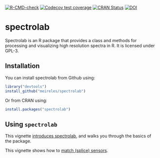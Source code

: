 [![R-CMD-check](https://github.com/meireles/spectrolab/workflows/R-CMD-check/badge.svg)](https://github.com/meireles/spectrolab/actions)
[![Codecov test coverage](https://codecov.io/gh/meireles/spectrolab/branch/master/graph/badge.svg)](https://codecov.io/gh/meireles/spectrolab?branch=master)
[![CRAN Status](https://www.r-pkg.org/badges/version/spectrolab)](https://cran.r-project.org/package=spectrolab)
[![DOI](https://zenodo.org/badge/73844175.svg)](https://zenodo.org/badge/latestdoi/73844175)

# spectrolab

Spectrolab is an R package that provides a class and methods for processing and visualizing high resolution spectra in R. It is licensed under GPL-3.

## Installation

You can install spectrolab from Github using:

```R
library("devtools")
install_github("meireles/spectrolab")
```

Or from CRAN using:

```R
install.packages("spectrolab")
```

## Using `spectrolab`

This vignette [introduces spectrolab](https://github.com/meireles/spectrolab/blob/master/vignettes/introduction_to_spectrolab.pdf), and walks you through the basics of the package.

This vignette shows how to [match (splice) sensors](https://github.com/meireles/spectrolab/blob/master/vignettes/match_sensors.pdf).
